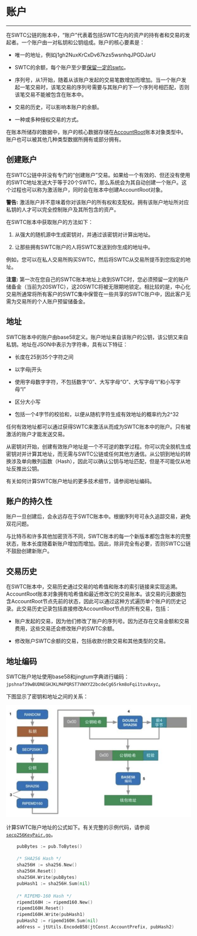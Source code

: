 # 账户

***

在SWTC公链的账本中，“账户”代表着包括SWTC在内的资产的持有者和交易的发起者。一个账户由一对私钥和公钥组成。账户的核心要素是：

- 唯一的地址，例如j1gh2NuxKrCxDv67kzs5wsnhqJPGDJarU

- SWTC的余额，每个账户至少要[保留一定的swtc](Reserves.md)。

- 序列号，从1开始，随着从该账户发起的交易笔数增加而增加。当一个账户发起一笔交易时，该笔交易的序列号需要与其账户的下一个序列号相匹配，否则该笔交易不能被包含在账本中。

- 交易的历史，可以影响本账户的余额。

- 一种或多种授权交易的方式。

在账本所储存的数据中，账户的核心数据存储在[AccountRoot](AccountRoot.md)账本对象类型中。账户也可以被其他几种类型数据所拥有或部分拥有。

## 创建账户

在SWTC公链中并没有专门的“创建账户”交易。如果给一个有效的、但还没有使用的SWTC地址发送大于等于20个SWTC，那么系统会为其自动创建一个账户。这个过程也可以称为激活账户，同时会在账本中创建AccountRoot对象。

**警告:** 激活账户并不意味着你对该账户的所有权和支配权。拥有该账户地址所对应私钥的人才可以完全控制账户及其所包含的资产。

在SWTC账本中获取账户的方法如下：

1. 从强大的随机源中生成密钥对，并通过该密钥对计算出地址。

2. 让那些拥有SWTC账户的人将SWTC发送到你生成的地址中。

例如，您可以在私人交易所购买SWTC，然后将SWTC从交易所提币到您指定的地址。

**注意:** 第一次在您自己的SWTC账本地址上收到SWTC时，您必须预留一定的账户储备金（当前为20SWTC），这20SWTC将被无限期地锁定。相比较的是，中心化交易所通常将所有客户的SWTC集中保管在一些共享的SWTC账户中，因此客户无需为交易所的个人账户预留储备金。

## 地址

SWTC账本中的账户由base58定义。账户地址来自该账户的公钥，该公钥又来自私钥。地址在JSON中表示为字符串，具有以下特征：

- 长度在25到35个字符之间

- 以字母j开头

- 使用字母数字字符，不包括数字“0”、大写字母“O”、大写字母“I”和小写字母“l”

- 区分大小写

- 包括一个4字节的校验和，以便从随机字符生成有效地址的概率约为2^32

任何有效地址都可以通过获得SWTC来激活从而成为SWTC账本中的账户。只有被激活的账户才能发送交易。

从密钥对开始，创建有效账户地址是一个不可逆的数学过程。你可以完全脱机生成密钥对并计算其地址，而无需与SWTC公链或任何其他方通信。从公钥到地址的转换涉及单向散列函数（Hash），因此可以确认公钥与地址匹配，但是不可能仅从地址反推出公钥。

有关如何计算SWTC账户地址的更多技术细节，请参阅地址编码。

## 账户的持久性

账户一旦创建后，会永远存在于SWTC账本中。根据序列号可永久追踪交易，避免双花问题。

与比特币和许多其他加密货币不同，SWTC账本的每一个新版本都包含账本的完整状态，账本长度随着新账户增加而增加。因此，除非完全有必要，否则SWTC公链不鼓励创建新账户。

## 交易历史

在SWTC账本中，交易历史通过交易的哈希值和账本的索引链接来实现追溯。AccountRoot账本对象拥有哈希值和最近修改它的交易账本。该交易的元数据包含AccountRoot节点先前的状态，因此可以通过这种方式遍历单个账户的历史记录。此交易历史记录包括直接修改AccountRoot节点的所有交易，包括：

- 账户发起的交易，因为他们修改了账户的序列号。因为还存在交易金额和交易费用，这些交易还会修改账户的SWTC余额。

- 修改账户SWTC余额的交易，包括收款付款交易和其他类型的交易。

## 地址编码

SWTC账户地址使用base58和jingtum字典进行编码：`jpshnaf39wBUDNEGHJKLM4PQRST7VWXYZ2bcdeCg65rkm8oFqi1tuvAxyz`。

下图显示了密钥和地址之间的关系：

![Passphrase → Secret Key → Public Key + Type Prefix → Account ID + Checksum → Address](./swtc-address.png)

计算SWTC账户地址的公式如下。有关完整的示例代码，请参阅[`secp256KeyPair.go`](https://github.com/swtcpro/jingtum-lib-go/blob/master/src/jingtumLib/crypto/secp256k1/secp256KeyPair.go)。

```go
    pubBytes := pub.ToBytes()
	
	/* SHA256 Hash */
	sha256H := sha256.New()
	sha256H.Reset()
	sha256H.Write(pubBytes)
	pubHash1 := sha256H.Sum(nil)

	/* RIPEMD-160 Hash */
	ripemd160H := ripemd160.New()
	ripemd160H.Reset()
	ripemd160H.Write(pubHash1)
	pubHash2 := ripemd160H.Sum(nil)
	address = jtUtils.EncodeB58(jtConst.AccountPrefix, pubHash2)
```